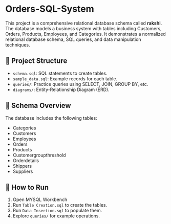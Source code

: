 # Orders-SQL-System
This project is a comprehensive relational database schema called **rakshi**. The database models a business system with tables including Customers, Orders, Products, Employees, and Categories.
It demonstrates a normalized relational database schema, SQL queries, and data manipulation techniques.

## 📁 Project Structure

- `schema.sql`: SQL statements to create tables.
- `sample_data.sql`: Example records for each table.
- `queries/`: Practice queries using SELECT, JOIN, GROUP BY, etc.
- `diagrams/`: Entity-Relationship Diagram (ERD).

## 🧱 Schema Overview

The database includes the following tables:
- Categories
- Customers
- Employees
- Orders
- Products
- Customergroupthreshold
- Orderdetails
- Shippers
- Suppliers

## 🚀 How to Run

1. Open MYSQL Workbench
2. Run `Table Creation.sql` to create the tables.
3. Run `Data Insertion.sql` to populate them.
4. Explore `queries/` for example operations.
